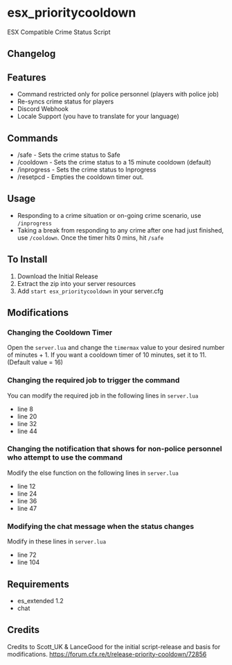 # esx_prioritycooldown
ESX Compatible Crime Status Script


## Changelog



## Features
* Command restricted only for police personnel (players with police job)
* Re-syncs crime status for players
* Discord Webhook
* Locale Support (you have to translate for your language)

## Commands
- /safe - Sets the crime status to Safe
- /cooldown - Sets the crime status to a 15 minute cooldown (default)
- /inprogress - Sets the crime status to Inprogress
- /resetpcd - Empties the cooldown timer out. 

## Usage
- Responding to a crime situation or on-going crime scenario, use ```/inprogress```
- Taking a break from responding to any crime after one had just finished, use ```/cooldown```. Once the timer hits 0 mins, hit ```/safe```

## To Install
1. Download the Initial Release
2. Extract the zip into your server resources
3. Add ```start esx_prioritycooldown``` in your server.cfg

## Modifications
### Changing the Cooldown Timer
Open the ```server.lua``` and change the ```timermax``` value to your desired number of minutes + 1. If you want a cooldown timer of 10 minutes, set it to 11. (Default value = 16)
### Changing the required job to trigger the command
You can modify the required job in the following lines in ```server.lua```
- line 8
- line 20
- line 32
- line 44
### Changing the notification that shows for non-police personnel who attempt to use the command
Modify the else function on the following lines in ```server.lua```
- line 12
- line 24
- line 36
- line 47

### Modifying the chat message when the status changes
Modify in these lines in ```server.lua```
- line 72
- line 104

## Requirements
- es_extended 1.2
- chat
## Credits
Credits to Scott_UK & LanceGood for the initial script-release and basis for modifications.
https://forum.cfx.re/t/release-priority-cooldown/72856


